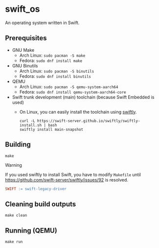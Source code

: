 # swift_os

An operating system written in Swift.

## Prerequisites

- GNU Make
  - Arch Linux: `sudo pacman -S make`
  - Fedora: `sudo dnf install make`
- GNU Binutils
  - Arch Linux: `sudo pacman -S binutils`
  - Fedora: `sudo dnf install binutils`
- QEMU
  - Arch Linux: `sudo pacman -S qemu-system-aarch64`
  - Fedora: `sudo dnf install qemu-system-aarch64-core`
- Swift trunk development (main) toolchain (because Swift Embedded is used)
  - On Linux, you can easily install the toolchain using [swiftly](https://swift-server.github.io/swiftly/).

    ```shell
    curl -L https://swift-server.github.io/swiftly/swiftly-install.sh | bash
    swiftly install main-snapshot
    ```

## Building

```shell
make
```

> [!WARNING]
> If you used swiftly to install Swift, you have to modify `Makefile` until https://github.com/swift-server/swiftly/issues/92 is resolved.
>
> ```makefile
> SWIFT := swift-legacy-driver
> ```

## Cleaning build outputs

```shell
make clean
```

## Running (QEMU)

```shell
make run
```
